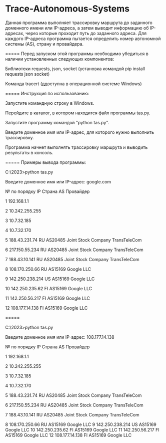 # Trace-Autonomous-Systems

Данная программа выполняет трассировку маршрута до заданного доменного имени или IP-адреса, а затем выводит информацию об IP-адресах, через которые проходит путь до заданного адреса. Для каждого IP-адреса программа пытается определить номер автономной системы (AS), страну и провайдера.

=====
Перед запуском этой программы необходимо убедиться в наличии установленных следующих компонентов:

Библиотеки requests, json, socket (установка командой pip install requests json socket)

Команда tracert (ддоступна в операционной системе Windows)

=====
Инструкция по использованию:

Запустите командную строку в Windows.

Перейдите в каталог, в котором находится файл программы tas.py.

Запустите программу командой "python tas.py".

Введите доменное имя или IP-адрес, для которого нужно выполнить трассировку.

Программа начнет выполнять трассировку маршрута и выводить результаты в консоль.

=====
Примеры вывода программы:


C:\2023>python tas.py

Введите доменное имя или IP-адрес: google.com

№ по порядку    IP                      Страна  AS      Провайдер

1               192.168.1.1

2               10.242.255.255

3               10.7.32.185

4               10.7.32.170

5               188.43.231.74           RU      AS20485 Joint Stock Company TransTeleCom

6               217.150.55.234          RU      AS20485 Joint Stock Company TransTeleCom

7               188.43.10.141           RU      AS20485 Joint Stock Company TransTeleCom

8               108.170.250.66          RU      AS15169 Google LLC

9               142.250.238.214         US      AS15169 Google LLC

10              142.250.235.62          FI      AS15169 Google LLC

11              142.250.56.217          FI      AS15169 Google LLC

12              108.177.14.138          FI      AS15169 Google LLC

=====

C:\2023>python tas.py

Введите доменное имя или IP-адрес: 108.177.14.138

№ по порядку    IP                      Страна  AS      Провайдер

1               192.168.1.1

2               10.242.255.255

3               10.7.32.185

4               10.7.32.170

5               188.43.231.74           RU      AS20485 Joint Stock Company TransTeleCom

6               217.150.55.234          RU      AS20485 Joint Stock Company TransTeleCom

7               188.43.10.141           RU      AS20485 Joint Stock Company TransTeleCom

8               108.170.250.66          RU      AS15169 Google LLC
9               142.250.238.214         US      AS15169 Google LLC
10              142.250.235.62          FI      AS15169 Google LLC
11              142.250.56.217          FI      AS15169 Google LLC
12              108.177.14.138          FI      AS15169 Google LLC
